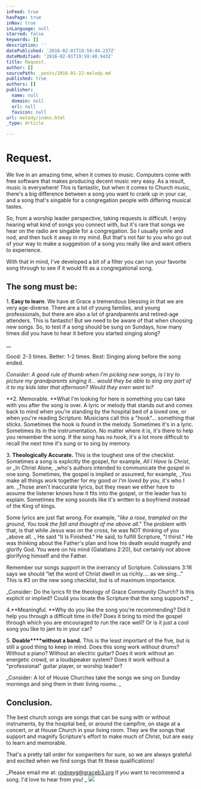```yaml
---
inFeed: true
hasPage: true
inNav: true
inLanguage: null
starred: false
keywords: []
description: ''
datePublished: '2016-02-01T19:59:44.237Z'
dateModified: '2016-02-01T19:59:40.943Z'
title: Request.
author: []
sourcePath: _posts/2016-01-22-melody.md
published: true
authors: []
publisher:
  name: null
  domain: null
  url: null
  favicon: null
url: melody/index.html
_type: Article

---
```

# Request.

We live in an amazing time, when it comes to music. Computers come with free software that makes producing decent music very easy. As a result, music is everywhere!  This is fantastic, but when it comes to Church music, there's a big difference between a song you want to crank up in your car, and a song that's singable for a congregation people with differing musical tastes.

So, from a worship leader perspective, taking requests is difficult.  I enjoy hearing what kind of songs you connect with, but it's rare that songs we hear on the radio are singable for a congregation. So I usually smile and nod, and then tuck it away in my mind.  But that's not fair to you who go out of your way to make a suggestion of a song you really like and want others to experience. 

With that in mind, I've developed a bit of a filter you can run your favorite song through to see if it would fit as a congregational song. 

## The song must be:

1\. **Easy to learn**.  We have at Grace a tremendous blessing in that we are very age-diverse. There are a lot of young families, and young professionals, but there are also a lot of grandparents and retired-age attenders. This is fantastic! But we need to be aware of that when choosing new songs.  So, to test if a song should be sung on Sundays, how many times did you have to hear it before you started singing along? 

__

Good: 2-3 times. Better: 1-2 times. Best: Singing along before the song ended.

_Consider: A good rule of thumb when I'm picking new songs, is I try to picture my grandparents singing it... would they be able to sing any part of it to my kids later that afternoon? Would they even want to?_

**2\. Memorable.  **What I'm looking for here is something you can take with you after the song is over.  A lyric or melody that stands out and comes back to mind when you're standing by the hospital bed of a loved one, or when you're reading Scripture.  Musicians call this a "hook"... something that sticks. Sometimes the hook is found in the melody. Sometimes it's in a lyric. Sometimes its in the instrumentation.  No matter where it is, it's there to help you remember the song. If the song has no hook, it's a lot more difficult to recall the next time it's sung or to sing by memory.

3\. **Theologically Accurate.** This is the toughest one of the checklist.  Sometimes a song is explicitly the gospel, for example, _All I Have Is Christ_, or _In Christ Alone, _who's authors intended to communicate the gospel in one song.  Sometimes, the gospel is implied or assumed, for example, _You make all things work together for my good _or _I'm loved by you__, it's who I am.  _Those aren't inaccurate lyrics, but they mean we either have to assume the listener knows how it fits into the gospel, or the leader has to explain.  Sometimes the song sounds like it's written to a boyfriend instead of the King of kings. 

Some lyrics are just flat wrong. For example, "_like a rose, trampled on the ground, You took the fall and thought of me above all_."  The problem with that, is that while Jesus was on the cross, he was NOT thinking of you _above all. _ He said "It Is Finished."  He said, to fulfill Scripture, "I thirst."  He was thinking about the Father's plan and how his death would magnify and glorify God. You were on his mind (Galatians 2:20), but certainly not above glorifying himself and the Father. 

Remember our songs support in the inerrancy of Scripture. Colossians 3:16 says we should "let the word of Christ dwell in us richly.... as we sing..."  This is \#3 on the new song checklist, but is of maximum importance.  

_Consider: Do the lyrics fit the theology of Grace Community Church? Is this explicit or implied? Could you locate the Scripture that the song supports? _

4\.**Meaningful.  **Why do you like the song you're recommending? Did it help you through a difficult time in life?  Does it bring to mind the gospel through which you are encouraged to run the race well?  Or is it just a cool song you like to jam to in your car?

5\. **Doable****without a band.** This is the least important of the five, but is still a good thing to keep in mind.  Does this song work without drums? Without a piano? Without an electric guitar?  Does it work without an energetic crowd, or a loudspeaker system?  Does it work without a "professional" guitar player, or worship leader? 

_Consider: A lot of House Churches take the songs we sing on Sunday mornings and sing them in their living rooms. _

## Conclusion.

The best church songs are songs that can be sung with or without instruments, by the hospital bed, or around the campfire, on stage at a concert, or at House Church in your living room. They are the songs that support and magnify Scripture's effort to make much of Christ, but are easy to learn and memorable. 

That's a pretty tall order for songwriters for sure, so we are always grateful and excited when we find songs that fit these qualifications!  

_Please email me at:  rodneyg@graceb3.org if you want to recommend a song. I'd love to hear from you! _
![](https://imgflo.herokuapp.com/graph/vahj1ThiexotieMo/3128c9a26d7a4675babb485659266a51/passthrough.jpg?height=422&input=https%3A%2F%2Fs3-us-west-2.amazonaws.com%2Fthe-grid-img%2Fp%2F99695b6e5dabe680eaf65091f82cb69421d1d081.jpg&width=750)